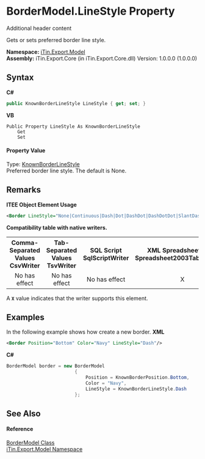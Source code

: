 # BorderModel.LineStyle Property 
Additional header content 

Gets or sets preferred border line style.

**Namespace:**&nbsp;<a href="N_iTin_Export_Model">iTin.Export.Model</a><br />**Assembly:**&nbsp;iTin.Export.Core (in iTin.Export.Core.dll) Version: 1.0.0.0 (1.0.0.0)

## Syntax

**C#**<br />
``` C#
public KnownBorderLineStyle LineStyle { get; set; }
```

**VB**<br />
``` VB
Public Property LineStyle As KnownBorderLineStyle
	Get
	Set
```


#### Property Value
Type: <a href="T_iTin_Export_Model_KnownBorderLineStyle">KnownBorderLineStyle</a><br />Preferred border line style. The default is None.

## Remarks

**ITEE Object Element Usage**<br />
``` XML
<Border LineStyle="None|Continuous|Dash|Dot|DashDot|DashDotDot|SlantDashDot|Double" .../>
```


<strong>Compatibility table with native writers.</strong><table><tr><th>Comma-Separated Values<br />CsvWriter</th><th>Tab-Separated Values<br />TsvWriter</th><th>SQL Script<br />SqlScriptWriter</th><th>XML Spreadsheet 2003<br />Spreadsheet2003TabularWriter</th></tr><tr><td align="center">No has effect</td><td align="center">No has effect</td><td align="center">No has effect</td><td align="center">X</td></tr></table> A <strong>`X`</strong> value indicates that the writer supports this element.


## Examples
In the following example shows how create a new border. 
**XML**<br />
``` XML
<Border Position="Bottom" Color="Navy" LineStyle="Dash"/>
```

**C#**<br />
``` C#
BorderModel border = new BorderModel
                         {
                             Position = KnownBorderPosition.Bottom,
                             Color = "Navy",
                             LineStyle = KnownBorderLineStyle.Dash
                         };
```


## See Also


#### Reference
<a href="T_iTin_Export_Model_BorderModel">BorderModel Class</a><br /><a href="N_iTin_Export_Model">iTin.Export.Model Namespace</a><br />